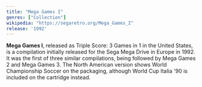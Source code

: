 ```yaml
---
title: "Mega Games I"
genres: ["Collection"]
wikipedia: "https://segaretro.org/Mega_Games_I"
release: '1992'
---
```

**Mega Games I**, released as Triple Score: 3 Games in 1 in the United States, is a compilation initially released for the Sega Mega Drive in Europe in 1992. It was the first of three similar compilations, being followed by Mega Games 2 and Mega Games 3. The North American version shows World Championship Soccer on the packaging, although World Cup Italia '90 is included on the cartridge instead. 